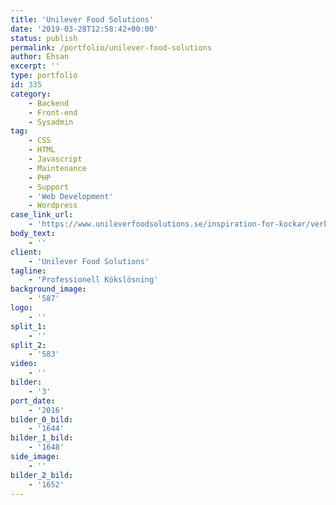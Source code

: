 ```yaml
---
title: 'Unilever Food Solutions'
date: '2019-03-28T12:58:42+00:00'
status: publish
permalink: /portfolio/unilever-food-solutions
author: Ehsan
excerpt: ''
type: portfolio
id: 335
category:
    - Backend
    - Front-end
    - Sysadmin
tag:
    - CSS
    - HTML
    - Javascript
    - Maintenance
    - PHP
    - Support
    - 'Web Development'
    - Wordpress
case_link_url:
    - 'https://www.unileverfoodsolutions.se/inspiration-for-kockar/verktyg.html'
body_text:
    - ''
client:
    - 'Unilever Food Solutions'
tagline:
    - 'Professionell Kökslösning‎'
background_image:
    - '587'
logo:
    - ''
split_1:
    - ''
split_2:
    - '583'
video:
    - ''
bilder:
    - '3'
port_date:
    - '2016'
bilder_0_bild:
    - '1644'
bilder_1_bild:
    - '1648'
side_image:
    - ''
bilder_2_bild:
    - '1652'
---
```

<!DOCTYPE html PUBLIC "-//W3C//DTD HTML 4.0 Transitional//EN" "http://www.w3.org/TR/REC-html40/loose.dtd">
<?xml encoding="UTF-8">
